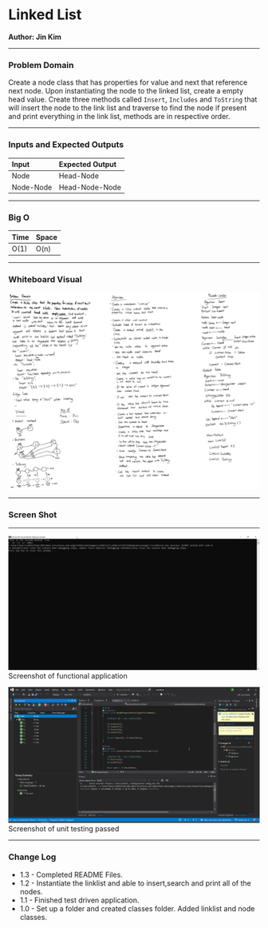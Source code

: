 # **Linked List**

**Author: Jin Kim**

---

### Problem Domain

Create a node class that has properties for value and next that reference next node. Upon instantiating the node to the linked list, create a empty head value. Create three methods called `Insert`, `Includes` and `ToString` that will insert the node to the link list and traverse to find the node if present and print everything in the link list, methods are in respective order.

---

### Inputs and Expected Outputs

| Input | Expected Output |
| :----------- | :----------- |
| Node | Head-Node |
| Node-Node| Head-Node-Node |


---

### Big O


| Time | Space |
| :----------- | :----------- |
| O(1) | O(n) |


---


### Whiteboard Visual
![Linked-List](../../../assets/Linked-List-Implementation.png)


---

### Screen Shot
---
![Application Demo](../../../assets/LinkList/application.png)
Screenshot of functional application

![Unit Testing](../../../assets/LinkList/Unit-test.png)
Screenshot of unit testing passed

---
### Change Log
- 1.3 - Completed README Files.  
- 1.2 - Instantiate the linklist and able to insert,search and print all of the nodes.  
- 1.1 - Finished test driven application.  
- 1.0 - Set up a folder and created classes folder. Added linklist and node classes.  

